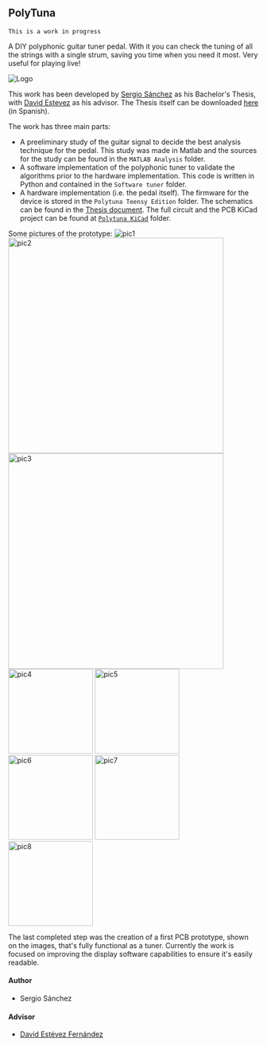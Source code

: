 PolyTuna
-----

    This is a work in progress
    
A DIY polyphonic guitar tuner pedal. With it you can check the tuning of all the strings with a single strum, saving you time when you need it most. Very useful for playing live!

![Logo](doc/img/lots-of-tuna-fish.png)

This work has been developed by [Sergio Sánchez](https://github.com/SerjSanchez) as his Bachelor's Thesis, with [David Estevez](https://github.com/David-Estevez) as his advisor. The Thesis itself can be downloaded [here](https://github.com/UC3Music/PolyTuna/raw/master/Memoria.pdf) (in Spanish).

The work has three main parts:

* A preeliminary study of the guitar signal to decide the best analysis technique for the pedal. This study was made in Matlab and the sources for the study can be found in the `MATLAB Analysis` folder.
* A software implementation of the polyphonic tuner to validate the algorithms prior to the hardware implementation. This code is written in Python and contained in the `Software tuner` folder.
* A hardware implementation (i.e. the pedal itself). The firmware for the device is stored in the `Polytuna Teensy Edition` folder. The schematics can be found in the [Thesis document](https://github.com/UC3Music/PolyTuna/raw/master/Memoria.pdf). The full circuit and the PCB KiCad project can be found at [`Polytuna KiCad`](https://github.com/UC3Music/PolyTuna/tree/master/Polytuna%20KiCad) folder.

Some pictures of the prototype:
<img src="doc/img/Polytuna PCB v1 photos/Polytuna_01.JPG" alt="pic1">
<img src="doc/img/Polytuna PCB v1 photos/Polytuna_02.JPG" width="433x" alt="pic2">
<img src="doc/img/Polytuna PCB v1 photos/Polytuna_03.JPG" width="433px" alt="pic3">
<img src="doc/img/Polytuna PCB v1 photos/Polytuna_04.JPG" width="170px" alt="pic4">
<img src="doc/img/Polytuna PCB v1 photos/Polytuna_05.JPG" width="170px" alt="pic5">
<img src="doc/img/Polytuna PCB v1 photos/Polytuna_06.JPG" width="170px" alt="pic6">
<img src="doc/img/Polytuna PCB v1 photos/Polytuna_07.JPG" width="170px" alt="pic7">
<img src="doc/img/Polytuna PCB v1 photos/Polytuna_08.JPG" width="170px" alt="pic8">

The last completed step was the creation of a first PCB prototype, shown on the images, that's fully functional as a tuner.
Currently the work is focused on improving the display software capabilities to ensure it's easily readable.

#### Author
	
* Sergio Sánchez 

#### Advisor
    
*  [David Estévez Fernández](https://github.com/David-Estevez)
